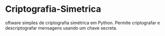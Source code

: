 # Criptografia-Simetrica
oftware simples de criptografia simétrica em Python. Permite criptografar e descriptografar mensagens usando um chave secreta.
